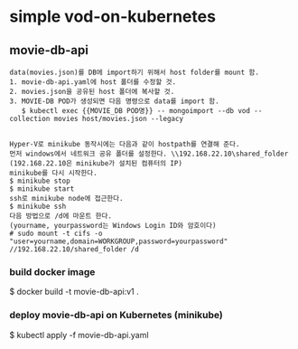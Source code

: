 # simple vod-on-kubernetes
## movie-db-api

```
data(movies.json)를 DB에 import하기 위해서 host folder를 mount 함.
1. movie-db-api.yaml에 host 폴더를 수정할 것.
2. movies.json을 공유된 host 폴더에 복사할 것.
3. MOVIE-DB POD가 생성되면 다음 명령으로 data를 import 함.
   $ kubectl exec {{MOVIE_DB POD명}} -- mongoimport --db vod --collection movies host/movies.json --legacy
   
   
Hyper-V로 minikube 동작시에는 다음과 같이 hostpath를 연결해 준다.
먼저 windows에서 네트워크 공유 폴더를 설정한다. \\192.168.22.10\shared_folder
(192.168.22.10은 minikube가 설치된 컴퓨터의 IP)
minikube를 다시 시작한다.
$ minikube stop
$ minikube start
ssh로 minikube node에 접근한다.
$ minikube ssh
다음 방법으로 /d에 마운트 한다.
(yourname, yourpassword는 Windows Login ID와 암호이다)
# sudo mount -t cifs -o "user=yourname,domain=WORKGROUP,password=yourpassword" //192.168.22.10/shared_folder /d

```

### build docker image
$ docker build -t movie-db-api:v1 .

### deploy movie-db-api on Kubernetes (minikube)
$ kubectl apply -f movie-db-api.yaml

